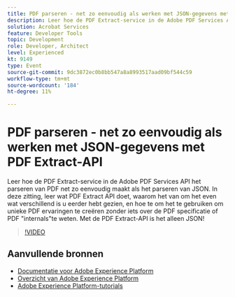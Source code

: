 ```yaml
---
title: PDF parseren - net zo eenvoudig als werken met JSON-gegevens met PDF Extract-API
description: Leer hoe de PDF Extract-service in de Adobe PDF Services API het parseren van PDF net zo eenvoudig maakt als het parseren van JSON. In deze zitting, leer wat PDF Extract API doet, waarom het van om het even wat verschillend is u eerder hebt gezien, en hoe te om het te gebruiken om unieke PDF ervaringen te creëren zonder iets over de PDF specificatie of PDF "internals"te weten. Met de PDF Extract-API is het alleen JSON!
solution: Acrobat Services
feature: Developer Tools
topic: Development
role: Developer, Architect
level: Experienced
kt: 9149
type: Event
source-git-commit: 9dc3872ec0b8bb547a8a8993517aad09bf544c59
workflow-type: tm+mt
source-wordcount: '184'
ht-degree: 11%

---
```


# PDF parseren - net zo eenvoudig als werken met JSON-gegevens met PDF Extract-API

Leer hoe de PDF Extract-service in de Adobe PDF Services API het parseren van PDF net zo eenvoudig maakt als het parseren van JSON. In deze zitting, leer wat PDF Extract API doet, waarom het van om het even wat verschillend is u eerder hebt gezien, en hoe te om het te gebruiken om unieke PDF ervaringen te creëren zonder iets over de PDF specificatie of PDF &quot;internals&quot;te weten. Met de PDF Extract-API is het alleen JSON!


>[!VIDEO](https://video.tv.adobe.com/v/337600/?quality=12&learn=on&hidetitle=true)

## Aanvullende bronnen

- [Documentatie voor Adobe Experience Platform](https://experienceleague.adobe.com/docs/experience-platform.html)
- [Overzicht van Adobe Experience Platform](https://experienceleague.adobe.com/docs/experience-platform/landing/home.html)
- [Adobe Experience Platform-tutorials](https://experienceleague.adobe.com/docs/platform-learn/tutorials/overview.html?lang=nl)
